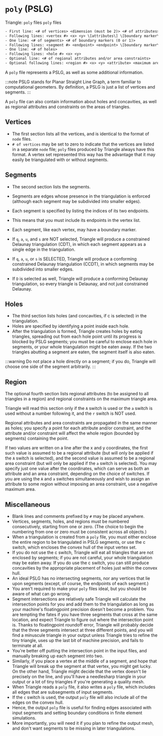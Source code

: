 # `poly` (PSLG)

<!-- markdownlint-disable MD041 MD013 MD033 MD012 -->

Triangle: `poly` files `poly` files

```txt
- First line: <# of vertices> <dimension (must be 2)> <# of attributes> <# of boundary markers (0 or 1)>
- Following lines: <vertex #> <x> <y> \[attributes\] \[boundary marker\]
- One line: <# of segments> <# of boundary markers (0 or 1)>
- Following lines: <segment #> <endpoint> <endpoint> \[boundary marker\]
- One line: <# of holes>
- Following lines: <hole #> <x> <y>
- Optional line: <# of regional attributes and/or area constraints>
- Optional following lines: <region #> <x> <y> <attribute> <maximum area>
```

A `poly` file represents a PSLG, as well as some additional information.

:::note
PSLG stands for Planar Straight Line Graph, a term familiar to computational geometers. By definition, a PSLG is just a list of vertices and segments.
:::

A `poly` file can also contain information about holes and concavities, as well as regional attributes and constraints on the areas of triangles.

## Vertices

- The first section lists all the vertices, and is identical to the format of `node` files.
- `# of vertices` may be set to zero to indicate that the vertices are listed in a separate `node` file; `poly` files produced by Triangle always have this format. A vertex set represented this way has the advantage that it may easily be triangulated with or without segments.

## Segments

- The second section lists the segments.
- Segments are edges whose presence in the triangulation is enforced (although each segment may be subdivided into smaller edges).
- Each segment is specified by listing the indices of its two endpoints.
- This means that you must include its endpoints in the vertex list.
- Each segment, like each vertex, may have a boundary marker.

- If `q`, `a`, `u`, and `s` are NOT selected, Triangle will produce a constrained Delaunay triangulation (CDT), in which each segment appears as a single edge in the triangulation.

- If `q`, `a`, `u`, or `s` is SELECTED, Triangle will produce a conforming constrained Delaunay triangulation (CCDT), in which segments may be subdivided into smaller edges.
- If `D` is selected as well, Triangle will produce a conforming Delaunay triangulation, so every triangle is Delaunay, and not just constrained Delaunay.

## Holes

- The third section lists holes (and concavities, if c is selected) in the triangulation.
- Holes are specified by identifying a point inside each hole.
- After the triangulation is formed, Triangle creates holes by eating triangles, spreading out from each hole point until its progress is blocked by PSLG segments; you must be careful to enclose each hole in segments, or your whole triangulation might be eaten away. If the two triangles abutting a segment are eaten, the segment itself is also eaten.

:::warning
Do not place a hole directly on a segment; if you do, Triangle will choose one side of the segment arbitrarily.
:::

## Region

The optional fourth section lists regional attributes (to be assigned to all triangles in a region) and regional constraints on the maximum triangle area.

Triangle will read this section only if the `A` switch is used or the `a` switch is used without a number following it, and the `r` switch is NOT used.

Regional attributes and area constraints are propagated in the same manner as holes; you specify a point for each attribute and/or constraint, and the attribute and/or constraint will affect the whole region (bounded by segments) containing the point.

If two values are written on a line after the x and y coordinates, the first such value is assumed to be a regional attribute (but will only be applied if the `A` switch is selected), and the second value is assumed to be a regional area constraint (but will only be applied if the `a` switch is selected). You may specify just one value after the coordinates, which can serve as both an attribute and an area constraint, depending on the choice of switches. If you are using the `A` and `a` switches simultaneously and wish to assign an attribute to some region without imposing an area constraint, use a negative maximum area.

## Miscellaneous

- Blank lines and comments prefixed by `#` may be placed anywhere.
- Vertices, segments, holes, and regions must be numbered consecutively, starting from one or zero. (The choice to begin the numbering from one or zero must be consistent across all objects.)
- When a triangulation is created from a `poly` file, you must either enclose the entire region to be triangulated in PSLG segments, or use the c switch, which encloses the convex hull of the input vertex set.
- If you do not use the c switch, Triangle will eat all triangles that are not enclosed by segments; if you are not careful, your whole triangulation may be eaten away. If you do use the c switch, you can still produce concavities by the appropriate placement of holes just within the convex hull.
- An ideal PSLG has no intersecting segments, nor any vertices that lie upon segments (except, of course, the endpoints of each segment.)
- You aren't required to make your `poly` files ideal, but you should be aware of what can go wrong.
- Segment intersections are relatively safe Triangle will calculate the intersection points for you and add them to the triangulation as long as your machine's floatingpoint precision doesn't become a problem. You are tempting the fates if you have three segments that cross at the same location, and expect Triangle to figure out where the intersection point is. Thanks to floatingpoint roundoff error, Triangle will probably decide that the three segments intersect at three different points, and you will find a minuscule triangle in your output unless Triangle tries to refine the tiny triangle, uses up the last bit of machine precision, and fails to terminate at all.
- You're better off putting the intersection point in the input files, and manually breaking up each segment into two.
- Similarly, if you place a vertex at the middle of a segment, and hope that Triangle will break up the segment at that vertex, you might get lucky. On the other hand, Triangle might decide that the vertex doesn't lie precisely on the line, and you'll have a needlesharp triangle in your output or a lot of tiny triangles if you're generating a quality mesh.
- When Triangle reads a `poly` file, it also writes a `poly` file, which includes all edges that are subsegments of input segments.
- If the `c` switch is used, the output `poly` file will also include all of the edges on the convex hull.
- Hence, the output `poly` file is useful for finding edges associated with input segments and setting boundary conditions in finite element simulations.
- More importantly, you will need it if you plan to refine the output mesh, and don't want segments to be missing in later triangulations.
